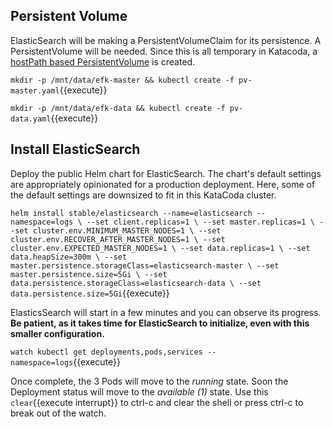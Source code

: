 ## Persistent Volume ##

ElasticSearch will be making a PersistentVolumeClaim for its persistence. A PersistentVolume will be needed. Since this is all temporary in Katacoda, a [hostPath based PersistentVolume](https://kubernetes.io/docs/tasks/configure-pod-container/configure-persistent-volume-storage/#create-a-persistentvolume) is created.

`mkdir -p /mnt/data/efk-master && kubectl create -f pv-master.yaml`{{execute}}

`mkdir -p /mnt/data/efk-data && kubectl create -f pv-data.yaml`{{execute}}

## Install ElasticSearch ##

Deploy the public Helm chart for ElasticSearch. The chart's default settings are appropriately opinionated for a production deployment. Here, some of the default settings are downsized to fit in this KataCoda cluster.

`helm install stable/elasticsearch --name=elasticsearch --namespace=logs \
--set client.replicas=1 \
--set master.replicas=1 \
--set cluster.env.MINIMUM_MASTER_NODES=1 \
--set cluster.env.RECOVER_AFTER_MASTER_NODES=1 \
--set cluster.env.EXPECTED_MASTER_NODES=1 \
--set data.replicas=1 \
--set data.heapSize=300m \
--set master.persistence.storageClass=elasticsearch-master \
--set master.persistence.size=5Gi \
--set data.persistence.storageClass=elasticsearch-data \
--set data.persistence.size=5Gi`{{execute}}

ElasticsSearch will start in a few minutes and you can observe its progress. **Be patient, as it takes time for ElasticSearch to initialize, even with this smaller configuration.**

`watch kubectl get deployments,pods,services --namespace=logs`{{execute}}

Once complete, the 3 Pods will move to the _running_ state. Soon the Deployment status will move to the _available (1)_ state. Use this ```clear```{{execute interrupt}} to ctrl-c and clear the shell or press ctrl-c to break out of the watch.
